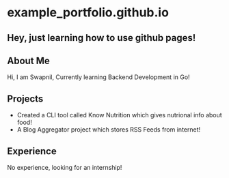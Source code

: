 # example_portfolio.github.io

## Hey, just learning how to use github pages!

## About Me
Hi, I am Swapnil, Currently learning Backend Development in Go!

## Projects
- Created a CLI tool called Know Nutrition which gives nutrional info about food!
- A Blog Aggregator project which stores RSS Feeds from internet!

## Experience
No experience, looking for an internship!
